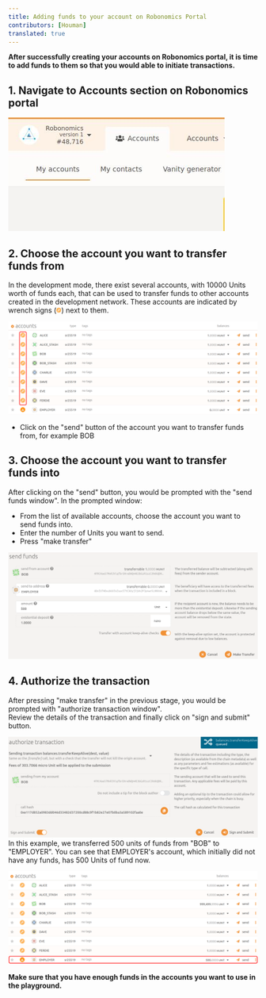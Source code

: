 ```yaml
---
title: Adding funds to your account on Robonomics Portal
contributors: [Houman]
translated: true
---
```


**After successfully creating your accounts on Robonomics portal, it is time to add funds to them so that you would able to initiate transactions.**

## 1. Navigate to Accounts section on Robonomics portal 

![Accounts](../images/creating-an-account/portal-top-left.jpg "Accounts")

## 2. Choose the account you want to transfer funds from

In the development mode, there exist several accounts, with 10000 Units worth of funds each, that can be used to transfer funds to other accounts created in the development network. These accounts are indicated by wrench signs (<img src="../images/adding-funds/wrench.png" width="10"/>) next to them.

![Accounts-for-sending](../images/adding-funds/accounts-for-sending.svg "Accounts-for-sending")


- Click on the "send" button of the account you want to transfer funds from, for example BOB

## 3. Choose the account you want to transfer funds into
After clicking on the "send" button, you would be prompted with the "send funds window". In the prompted window:

- From the list of available accounts, choose the account you want to send funds into.
- Enter the number of Units you want to send.
- Press "make transfer"

![Transfer-Funds](../images/adding-funds/send-funds.png "Transfer-Funds")

## 4. Authorize the transaction

After pressing "make transfer" in the previous stage, you would be prompted with "authorize transaction window".<br/>
Review the details of the transaction and finally click on "sign and submit" button.

![sign-transaction](../images/adding-funds/sign-transaction.png "sign-transaction")
In this example, we transferred 500 units of funds from "BOB" to "EMPLOYER". You can see that EMPLOYER's account, which initially did not have any funds, has 500 Units of fund now.

![funds-added](../images/adding-funds/funds-added.svg "funds-added")

**Make sure that you have enough funds in the accounts you want to use in the playground.**